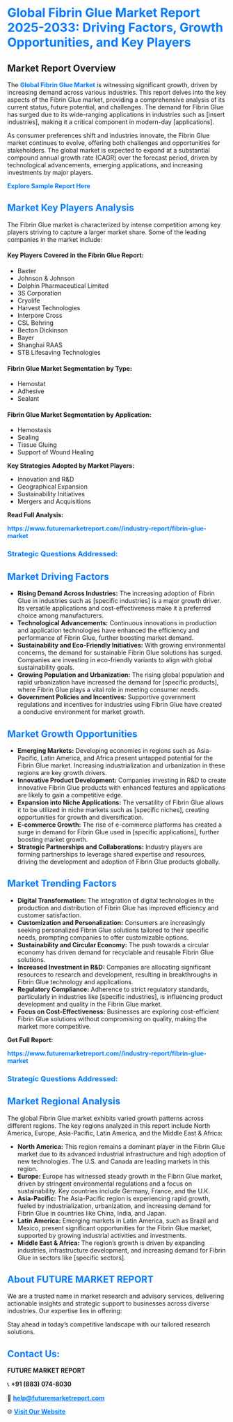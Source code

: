 <h1 style="color: #007BFF;">Global Fibrin Glue Market Report 2025-2033: Driving Factors, Growth Opportunities, and Key Players</h1>

<section id="overview">
<h2>Market Report Overview</h2>
<p>The <a href="https://www.futuremarketreport.com//industry-report/fibrin-glue-market" style="color: #007BFF; text-decoration: none;"><strong>Global Fibrin Glue Market</strong></a> is witnessing significant growth, driven by increasing demand across various industries. This report delves into the key aspects of the Fibrin Glue market, providing a comprehensive analysis of its current status, future potential, and challenges. The demand for Fibrin Glue has surged due to its wide-ranging applications in industries such as [insert industries], making it a critical component in modern-day [applications].</p>
<p>As consumer preferences shift and industries innovate, the Fibrin Glue market continues to evolve, offering both challenges and opportunities for stakeholders. The global market is expected to expand at a substantial compound annual growth rate (CAGR) over the forecast period, driven by technological advancements, emerging applications, and increasing investments by major players.</p>
</section>

<section id="overview">
<p><a href="https://www.futuremarketreport.com//request-sample/reportId=52344" style="color: #007BFF; text-decoration: none;"><strong>Explore Sample Report Here</strong></a></p>
</section>

<section id="key-players">
<h2 style="color: #007BFF;">Market Key Players Analysis</h2>
<p>The Fibrin Glue market is characterized by intense competition among key players striving to capture a larger market share. Some of the leading companies in the market include:</p>
<h4>Key Players Covered in the Fibrin Glue Report:</h4>
<ul><li>Baxter</li><li>Johnson &amp; Johnson</li><li>Dolphin Pharmaceutical Limited</li><li>3S Corporation</li><li>Cryolife</li><li>Harvest Technologies</li><li>Interpore Cross</li><li>CSL Behring</li><li>Becton Dickinson</li><li>Bayer</li><li>Shanghai RAAS</li><li>STB Lifesaving Technologies</li></ul>
<h4>Fibrin Glue Market Segmentation by Type:</h4>
<ul><li>Hemostat</li><li>Adhesive</li><li>Sealant</li></ul>

<h4>Fibrin Glue Market Segmentation by Application:</h4>
<ul><li>Hemostasis</li><li>Sealing</li><li>Tissue Gluing</li><li>Support of Wound Healing</li></ul>
<p><strong>Key Strategies Adopted by Market Players:</strong></p>
<ul>
<li>Innovation and R&D</li>
<li>Geographical Expansion</li>
<li>Sustainability Initiatives</li>
<li>Mergers and Acquisitions</li>
</ul>
</section>

<section>
<p><strong>Read Full Analysis: </strong></p><a href="https://www.futuremarketreport.com//industry-report/fibrin-glue-market" style="color: #007BFF; text-decoration: none;"><strong>https://www.futuremarketreport.com//industry-report/fibrin-glue-market</strong></a>
<h3 style="color: #007BFF;">Strategic Questions Addressed:</h3>
</section>

<section id="driving-factors">
<h2 style="color: #007BFF;">Market Driving Factors</h2>
<ul>
<li><strong>Rising Demand Across Industries:</strong> The increasing adoption of Fibrin Glue in industries such as [specific industries] is a major growth driver. Its versatile applications and cost-effectiveness make it a preferred choice among manufacturers.</li>
<li><strong>Technological Advancements:</strong> Continuous innovations in production and application technologies have enhanced the efficiency and performance of Fibrin Glue, further boosting market demand.</li>
<li><strong>Sustainability and Eco-Friendly Initiatives:</strong> With growing environmental concerns, the demand for sustainable Fibrin Glue solutions has surged. Companies are investing in eco-friendly variants to align with global sustainability goals.</li>
<li><strong>Growing Population and Urbanization:</strong> The rising global population and rapid urbanization have increased the demand for [specific products], where Fibrin Glue plays a vital role in meeting consumer needs.</li>
<li><strong>Government Policies and Incentives:</strong> Supportive government regulations and incentives for industries using Fibrin Glue have created a conducive environment for market growth.</li>
</ul>
</section>

<section id="growth-opportunities">
<h2 style="color: #007BFF;">Market Growth Opportunities</h2>
<ul>
<li><strong>Emerging Markets:</strong> Developing economies in regions such as Asia-Pacific, Latin America, and Africa present untapped potential for the Fibrin Glue market. Increasing industrialization and urbanization in these regions are key growth drivers.</li>
<li><strong>Innovative Product Development:</strong> Companies investing in R&D to create innovative Fibrin Glue products with enhanced features and applications are likely to gain a competitive edge.</li>
<li><strong>Expansion into Niche Applications:</strong> The versatility of Fibrin Glue allows it to be utilized in niche markets such as [specific niches], creating opportunities for growth and diversification.</li>
<li><strong>E-commerce Growth:</strong> The rise of e-commerce platforms has created a surge in demand for Fibrin Glue used in [specific applications], further boosting market growth.</li>
<li><strong>Strategic Partnerships and Collaborations:</strong> Industry players are forming partnerships to leverage shared expertise and resources, driving the development and adoption of Fibrin Glue products globally.</li>
</ul>
</section>

<section id="trending-factors">
<h2 style="color: #007BFF;">Market Trending Factors</h2>
<ul>
<li><strong>Digital Transformation:</strong> The integration of digital technologies in the production and distribution of Fibrin Glue has improved efficiency and customer satisfaction.</li>
<li><strong>Customization and Personalization:</strong> Consumers are increasingly seeking personalized Fibrin Glue solutions tailored to their specific needs, prompting companies to offer customizable options.</li>
<li><strong>Sustainability and Circular Economy:</strong> The push towards a circular economy has driven demand for recyclable and reusable Fibrin Glue solutions.</li>
<li><strong>Increased Investment in R&D:</strong> Companies are allocating significant resources to research and development, resulting in breakthroughs in Fibrin Glue technology and applications.</li>
<li><strong>Regulatory Compliance:</strong> Adherence to strict regulatory standards, particularly in industries like [specific industries], is influencing product development and quality in the Fibrin Glue market.</li>
<li><strong>Focus on Cost-Effectiveness:</strong> Businesses are exploring cost-efficient Fibrin Glue solutions without compromising on quality, making the market more competitive.</li>
</ul>
</section>

<section>
<p><strong>Get Full Report: </strong></p><a href="https://www.futuremarketreport.com//industry-report/fibrin-glue-market" style="color: #007BFF; text-decoration: none;"><strong>https://www.futuremarketreport.com//industry-report/fibrin-glue-market</strong></a>
<h3 style="color: #007BFF;">Strategic Questions Addressed:</h3>
</section>


<section id="regional-analysis">
<h2 style="color: #007BFF;">Market Regional Analysis</h2>
<p>The global Fibrin Glue market exhibits varied growth patterns across different regions. The key regions analyzed in this report include North America, Europe, Asia-Pacific, Latin America, and the Middle East & Africa:</p>
<ul>
<li><strong>North America:</strong> This region remains a dominant player in the Fibrin Glue market due to its advanced industrial infrastructure and high adoption of new technologies. The U.S. and Canada are leading markets in this region.</li>
<li><strong>Europe:</strong> Europe has witnessed steady growth in the Fibrin Glue market, driven by stringent environmental regulations and a focus on sustainability. Key countries include Germany, France, and the U.K.</li>
<li><strong>Asia-Pacific:</strong> The Asia-Pacific region is experiencing rapid growth, fueled by industrialization, urbanization, and increasing demand for Fibrin Glue in countries like China, India, and Japan.</li>
<li><strong>Latin America:</strong> Emerging markets in Latin America, such as Brazil and Mexico, present significant opportunities for the Fibrin Glue market, supported by growing industrial activities and investments.</li>
<li><strong>Middle East & Africa:</strong> The region’s growth is driven by expanding industries, infrastructure development, and increasing demand for Fibrin Glue in sectors like [specific sectors].</li>
</ul>
</section>

<footer>
<h2 style="color: #007BFF;">About FUTURE MARKET REPORT</h2>
<p>We are a trusted name in market research and advisory services, delivering actionable insights and strategic support to businesses across diverse industries. Our expertise lies in offering:</p>

<p>Stay ahead in today’s competitive landscape with our tailored research solutions.</p>

<h2 style="color: #007BFF;">Contact Us:</h2>
<p><strong>FUTURE MARKET REPORT</strong></p>
<p>📞 <strong>+91 (883) 074-8030</strong></p>
<p>📧 <strong><a href="mailto:help@futuremarketreport.com" style="color: #007BFF;">help@futuremarketreport.com</a></strong></p>
<p>🌐 <strong><a href="https://www.futuremarketreport.com/" style="color: #007BFF;">Visit Our Website</a></strong></p>
</footer>